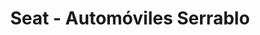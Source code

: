 ---
title: "Seat - Automóviles Serrablo"
url: /sabinanigo/seat-automoviles-serrablo/
shop: Autohaus
---